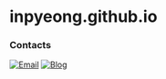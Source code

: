 # inpyeong.github.io

### Contacts
[![Email](https://img.shields.io/badge/Email-Inpyeong-00059f.svg)](mailto:jinipyeong@gmail.com)
[![Blog](https://img.shields.io/badge/Blog-inpyeong.github.io-0229bf.svg)](https://inpyeong.github.io/)
